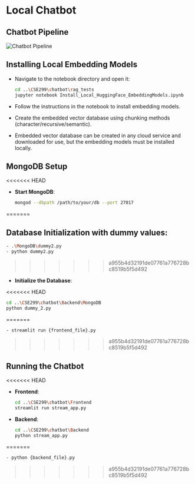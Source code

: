 # Local Chatbot

## Chatbot Pipeline

![Chatbot Pipeline](../Images/Pipeline.png)

## Installing Local Embedding Models

- Navigate to the notebook directory and open it:

  ```bash
  cd ..\CSE299\chatbot\rag_tests
  jupyter notebook Install_Local_HuggingFace_EmbeddingModels.ipynb
  ```

- Follow the instructions in the notebook to install embedding models.
- Create the embedded vector database using chunking methods (character/recursive/semantic).
- Embedded vector database can be created in any cloud service and downloaded for use, but the embedding models must be installed locally.

## MongoDB Setup

<<<<<<< HEAD
- **Start MongoDB**:  

  ```bash
  mongod --dbpath /path/to/your/db --port 27017
  ```
=======
## **Database Initialization with dummy values**:
   ```bash
   - .\MongoDB\dummy2.py
   - python dummy2.py
   ```
>>>>>>> a955b4d32191de07761a776728bc8519b5f5d492

- **Initialize the Database**:

<<<<<<< HEAD
  ```bash
  cd ..\CSE299\chatbot\Backend\MongoDB
  python dummy_2.py
  ```
=======
```bash
- streamlit run {frontend_file}.py
```
>>>>>>> a955b4d32191de07761a776728bc8519b5f5d492

## Running the Chatbot

<<<<<<< HEAD
- **Frontend**:

  ```bash
  cd ..\CSE299\chatbot\Frontend
  streamlit run stream_app.py
  ```

- **Backend**:

  ```bash
  cd ..\CSE299\chatbot\Backend
  python stream_app.py
  ```
=======
```bash
- python {backend_file}.py
```


>>>>>>> a955b4d32191de07761a776728bc8519b5f5d492
